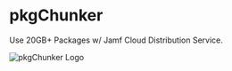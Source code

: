 # pkgChunker
Use 20GB+ Packages w/ Jamf Cloud Distribution Service.

![pkgChunker Logo](https://kc9wwh-media.s3.us-east-2.amazonaws.com/pkgChunker/pkgChunker-logo_256.png)
